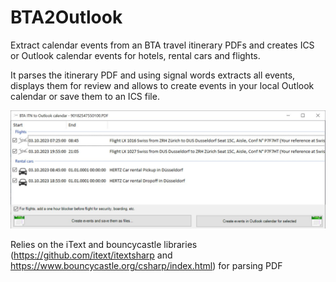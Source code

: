 # BTA2Outlook

Extract calendar events from an BTA travel itinerary PDFs and creates ICS or Outlook calendar events for hotels, rental cars and flights.

It parses the itinerary PDF and using signal words extracts all events, displays them for review and allows to create events in your local Outlook calendar or save them to an ICS file.

![Image](example.jpg)

Relies on the iText and bouncycastle libraries (https://github.com/itext/itextsharp and https://www.bouncycastle.org/csharp/index.html) for parsing PDF 
